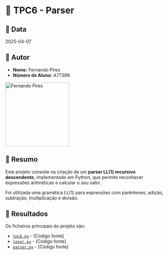 # 📌 TPC6 - Parser

## 📅 Data
2025-04-07

## 👤 Autor
- **Nome:** Fernando Pires
- **Número de Aluno:** A77399
<img src="../fernandopires.jpg" alt="Fernando Pires" width="200" />

## 📖 Resumo
Este projeto consiste na criação de um **parser LL(1) recursivo descendente**, implementado em Python, que permite reconhecer expressões aritméticas e calcular o seu valor.  

Foi utilizada uma gramática LL(1) para expressões com parênteses, adição, subtração, multiplicação e divisão.

## 📂 Resultados
Os ficheiros principais do projeto são:
- [`tpc6.py`](tpc6.py) - [Código fonte]
- [`lexer.py`](lexer.py) - [Código fonte]
- [`parser.py`](parser.py) - [Código fonte]
